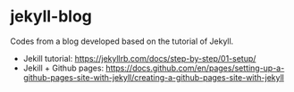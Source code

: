 # jekyll-blog

Codes from a blog developed based on the tutorial of Jekyll.

- Jekill tutorial: https://jekyllrb.com/docs/step-by-step/01-setup/
- Jekill + Github pages: https://docs.github.com/en/pages/setting-up-a-github-pages-site-with-jekyll/creating-a-github-pages-site-with-jekyll

